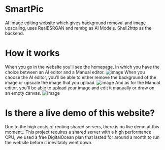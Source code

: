 # SmartPic
AI Image editing website which gives background removal and image upscaling, uses RealESRGAN and rembg as AI Models. Shell2http as the backend.
# How it works
When you go in the website you'll see the homepage, in which you have the choice between an AI editor and a Manual editor.
![image](https://github.com/user-attachments/assets/f54d7f8b-e59f-4728-8cb8-2ddccf9d941d)
When you choose the AI editor, you'll be able to either remove the background of the image or upscale the image that you upload.
![image](https://github.com/user-attachments/assets/5b25e05f-bd4a-4ebd-a710-feb0ed2fffc3)
And as for the Manual editor, you'll be able to upload your image and edit it manually or draw on an empty canvas.
![image](https://github.com/user-attachments/assets/3614952f-f24f-4ddf-b725-4f5e541e374e)
# Is there a live demo of this website?
Due to the high costs of renting shared servers, there is no live demo at this moment..
This project requires a shared server with a high performance CPU, we used a free DigitalOcean plan that lasted for around a month to run the website before it inevitably went down. 
